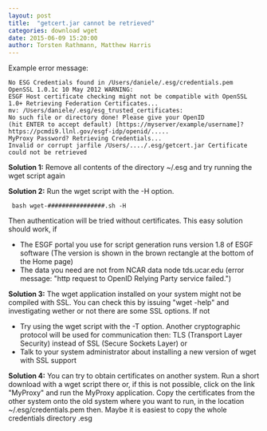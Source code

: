 ```yaml
---
layout: post
title:  "getcert.jar cannot be retrieved"
categories: download wget
date: 2015-06-09 15:20:00
author: Torsten Rathmann, Matthew Harris
---
```


Example error message:

    No ESG Credentials found in /Users/daniele/.esg/credentials.pem
    OpenSSL 1.0.1c 10 May 2012 WARNING: 
    ESGF Host certificate checking might not be compatible with OpenSSL 1.0+ Retrieving Federation Certificates...
    mv: /Users/daniele/.esg/esg_trusted_certificates: 
    No such file or directory done! Please give your OpenID 
    (hit ENTER to accept default) [https://myserver/example/username]? https://pcmdi9.llnl.gov/esgf-idp/openid/..... 
    MyProxy Password? Retrieving Credentials...
    Invalid or corrupt jarfile /Users/..../.esg/getcert.jar Certificate could not be retrieved

**Solution 1:** Remove all contents of the directory ~/.esg and try running the wget script again

**Solution 2:** Run the wget script with the -H option.

     bash wget-################.sh -H

Then authentication will be tried without certificates. This easy solution should work, if

* The ESGF portal you use for script generation runs version 1.8 of ESGF software (The version is shown in the brown rectangle at the bottom of the Home page)
* The data you need are not from NCAR data node tds.ucar.edu (error message: "http request to OpenID Relying Party service failed.")

**Solution 3:** The wget application installed on your system might not be compiled with SSL. You can check this by issuing "wget -help" and investigating wether or not there are some SSL options. If not

* Try using the wget script with the -T option. Another cryptographic protocol will be used for communication then: TLS (Transport Layer Security) instead of SSL (Secure Sockets Layer) or
* Talk to your system administrator about installing a new version of wget with SSL support

**Solution 4:** You can try to obtain certificates on another system. Run a short download with a wget script there or, if this is not possible, click on the link "MyProxy" and run the MyProxy application. Copy the certificates from the other system onto the old system where you want to run, in the location ~/.esg/credentials.pem then. Maybe it is easiest to copy the whole credentials directory .esg

